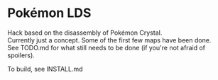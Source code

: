 # Pokémon LDS

Hack based on the disassembly of Pokémon Crystal.  
Currently just a concept. Some of the first few maps have been done.  
See TODO.md for what still needs to be done (if you're not afraid of spoilers).
  
To build, see INSTALL.md
